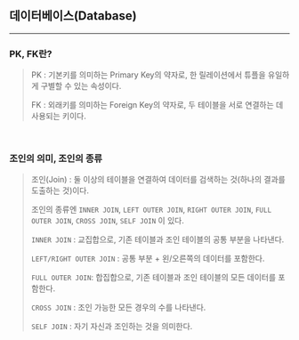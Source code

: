 ## 데이터베이스(Database)

---

### PK, FK란?

> PK : 기본키를 의미하는 Primary Key의 약자로, 한 릴레이션에서 튜플을 유일하게 구별할 수 있는 속성이다.
>
> FK : 외래키를 의미하는 Foreign Key의 약자로, 두 테이블을 서로 연결하는 데 사용되는 키이다.

<br>

### 조인의 의미, 조인의 종류

> 조인(Join) : 둘 이상의 테이블을 연결하여 데이터를 검색하는 것(하나의 결과를 도출하는 것)이다.
>
> 조인의 종류엔 `INNER JOIN`, `LEFT OUTER JOIN`, `RIGHT OUTER JOIN`, `FULL OUTER JOIN`, `CROSS JOIN`, `SELF JOIN` 이 있다.
>
> `INNER JOIN` : 교집합으로, 기존 테이블과 조인 테이블의 공통 부분을 나타낸다.
>
> `LEFT/RIGHT OUTER JOIN` : 공통 부분 + 왼/오른쪽의 데이터를 포함한다.
>
> `FULL OUTER JOIN`: 합집합으로, 기존 테이블과 조인 테이블의 모든 데이터를 포함한다.
>
> `CROSS JOIN` : 조인 가능한 모든 경우의 수를 나타낸다.
>
> `SELF JOIN` : 자기 자신과 조인하는 것을 의미한다.

<br>
